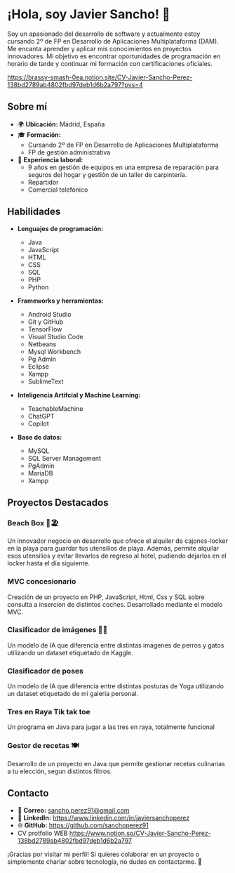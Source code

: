 # ¡Hola, soy Javier Sancho! 👋

Soy un apasionado del desarrollo de software y actualmente estoy cursando 2º de FP en Desarrollo de Aplicaciones Multiplataforma (DAM). Me encanta aprender y aplicar mis conocimientos en proyectos innovadores. Mi objetivo es encontrar oportunidades de programación en horario de tarde y continuar mi formación con certificaciones oficiales.

https://brassy-smash-0ea.notion.site/CV-Javier-Sancho-Perez-138bd2789ab4802fbd97deb1d6b2a797?pvs=4

## Sobre mí

- 🌍 **Ubicación:** Madrid, España
- 🎓 **Formación:** 
  - Cursando 2º de FP en Desarrollo de Aplicaciones Multiplataforma
  - FP de gestión administrativa
- 💼 **Experiencia laboral:**
   - 9 años en gestión de equipos en una empresa de reparación para seguros del hogar y gestión de un taller de carpintería.
  - Repartidor
  - Comercial telefónico
 

## Habilidades

- **Lenguajes de programación:** 
  - Java
  - JavaScript
  - HTML
  - CSS
  - SQL
  - PHP
  - Python

- **Frameworks y herramientas:**
  - Android Studio
  - Git y GitHub
  - TensorFlow
  - Visual Studio Code
  - Netbeans
  - Mysql Workbench
  - Pg Admin
  - Eclipse
  - Xampp
  - SublimeText

- **Inteligencia Artifcial y Machine Learning:**
  - TeachableMachine
  - ChatGPT
  - Copilot

- **Base de datos:** 
  - MySQL
  - SQL Server Management
  - PgAdmin
  - MariaDB
  - Xampp

## Proyectos Destacados

### Beach Box 🌊🏖️
Un innovador negocio en desarrollo que ofrece el alquiler de cajones-locker en la playa para guardar tus utensilios de playa. Además, permite alquilar esos utensilios y evitar llevarlos de regreso al hotel, pudiendo dejarlos en el locker hasta el día siguiente.

### MVC concesionario
Creación de un proyecto en PHP, JavaScript, Html, Css y SQL sobre consulta a insercion de distintos coches. Desarrollado mediante el modelo MVC.

### Clasificador de imágenes 🐶🐱
Un modelo de IA que diferencia entre distintas imagenes de perros y gatos utilizando un dataset etiquetado de Kaggle.

### Clasificador de poses
Un modelo de IA que diferencia entre distintas posturas de Yoga utilizando un dataset etiquetado de mi galeria personal.

### Tres en Raya Tik tak toe
Un programa en Java para jugar a las tres en raya, totalmente funcional
 
### Gestor de recetas 🍽️
Desarrollo de un proyecto en Java que permite gestionar recetas culinarias a tu elección, segun distintos filtros.


## Contacto

- 📧 **Correo:** sancho.perez91@gmail.com
- 💼 **LinkedIn:** https://www.linkedin.com/in/javiersanchoperez
- 🌐 **GitHub:** https://github.com/sanchoperez91
- CV protfolio WEB https://www.notion.so/CV-Javier-Sancho-Perez-138bd2789ab4802fbd97deb1d6b2a797

¡Gracias por visitar mi perfil! Si quieres colaborar en un proyecto o simplemente charlar sobre tecnología, no dudes en contactarme. 🚀
